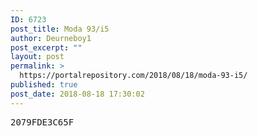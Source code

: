 ```yaml
---
ID: 6723
post_title: Moda 93/i5
author: Deurneboy1
post_excerpt: ""
layout: post
permalink: >
  https://portalrepository.com/2018/08/18/moda-93-i5/
published: true
post_date: 2018-08-18 17:30:02
---
```

<pre>2079FDE3C65F</pre>